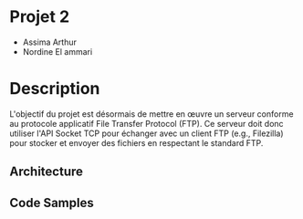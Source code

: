 # Projet 2

- Assima Arthur
- Nordine El ammari

# Description 

L'objectif du projet est désormais de mettre en œuvre un serveur conforme au protocole applicatif File Transfer Protocol (FTP). Ce serveur doit donc utiliser l'API Socket TCP pour échanger avec un client FTP (e.g., Filezilla) pour stocker et envoyer des fichiers en respectant le standard FTP.

## Architecture

## Code Samples